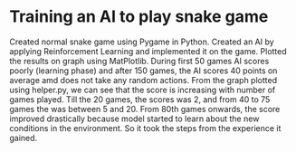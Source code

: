 # Training an AI to play snake game
Created normal snake game using Pygame in Python. Created an AI by applying Reinforcement Learning and implemented it on the game. Plotted the results on graph using MatPlotlib. During first 50 games AI scores poorly (learning phase) and after 150 games, the AI scores 40 points on average amd does not take any random actions. From the graph plotted using helper.py, we can see that the score is increasing with number of games played. Till the 20 games, the scores was 2, and from 40 to 75 games the was between 5 and 20. From 80th games onwards, the score improved drastically because model started to learn about the new conditions in the environment. So it took the steps from the experience it gained.
